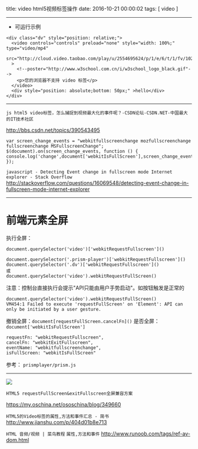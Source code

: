 title: video html5视频标签操作
date: 2016-10-21 00:00:02
tags: [ video ]



---
- 可运行示例
```
<div class="dv" style="position: relative;">
  <video controls="controls" preload="none" style="width: 100%;" type="video/mp4"
         src="http://cloud.video.taobao.com/play/u/2554695624/p/1/e/6/t/1/fv/102/28552077.mp4"
  >
    <!--poster="http://www.w3school.com.cn/i/w3school_logo_black.gif"-->
    <p>您的浏览器不支持 video 标签</p>
  </video>
  <div style="position: absolute;bottom: 50px;" >hello</div>
</div>
```
---


`js html5 video标签，怎么捕捉到视频最大化的事件呢？-CSDN论坛-CSDN.NET-中国最大的IT技术社区`

http://bbs.csdn.net/topics/390543495


```
var screen_change_events = "webkitfullscreenchange mozfullscreenchange fullscreenchange MSFullscreenChange";
$(document).on(screen_change_events, function () {
console.log('change',document['webkitIsFullScreen'],screen_change_events);
});
```
`javascript - Detecting Event change in fullscreen mode Internet explorer - Stack Overflow`
http://stackoverflow.com/questions/16069548/detecting-event-change-in-fullscreen-mode-internet-explorer


---
# 前端元素全屏
执行全屏：
```
document.querySelector('video')['webkitRequestFullscreen']()

document.querySelector('.prism-player')['webkitRequestFullscreen']()
document.querySelector('.dv')['webkitRequestFullscreen']()
或
document.querySelector('video').webkitRequestFullScreen()

```
注意：控制台直接执行会提示"API只能由用户手势启动"。如按钮触发是正常的
```
document.querySelector('video').webkitRequestFullScreen()
VM454:1 Failed to execute 'requestFullScreen' on 'Element': API can only be initiated by a user gesture.
```
撤销全屏：`document[requestFullScreen.cancelFn]()`
是否全屏：`document['webkitIsFullScreen']`
 
```
requestFn: "webkitRequestFullscreen",
cancelFn: "webkitExitFullscreen",
eventName: "webkitfullscreenchange",
isFullScreen: "webkitIsFullScreen"
```
 
参考：
`prismplayer/prism.js`


---
![](http://ll-blog.oss-cn-hangzhou.aliyuncs.com/17-8-12/68509484.jpg)

`HTML5 requestFullScreen&exitFullscreen全屏兼容方案`

https://my.oschina.net/ososchina/blog/349660


`HTML5的Video标签的属性,方法和事件汇总 - 简书`
http://www.jianshu.com/p/404d01b8e713


`HTML 音频/视频 | 菜鸟教程` `属性,方法和事件`
http://www.runoob.com/tags/ref-av-dom.html
